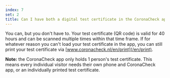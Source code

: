 ```yaml
---
index: 7
set: 2
title: Can I have both a digital test certificate in the CoronaCheck app and a printed test certificate?
---
```

You can, but you don't have to. Your test certificate (QR code) is valid for 40 hours and can be scanned multiple times within that time frame. If for whatever reason you can't load your test certificate in the app, you can still print your test certificate via [www.coronacheck.nl/en/print](/en/print).

**Note:** the CoronaCheck app only holds 1 person's test certificate. This means every individual visitor needs their own phone and CoronaCheck app, or an individually printed test certificate.
